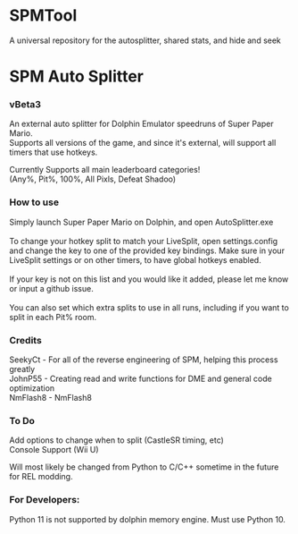 # SPMTool
A universal repository for the autosplitter, shared stats, and hide and seek

# SPM Auto Splitter
### vBeta3
An external auto splitter for Dolphin Emulator speedruns of Super Paper Mario. <br />
Supports all versions of the game, and since it's external, will support all timers that use hotkeys.

Currently Supports all main leaderboard categories! <br />
(Any%, Pit%, 100%, All Pixls, Defeat Shadoo)

### How to use
Simply launch Super Paper Mario on Dolphin, and open AutoSplitter.exe <br />
<br />
To change your hotkey split to match your LiveSplit, open settings.config and change the key to one of the provided key bindings. Make sure in your LiveSplit settings or on other timers, to have global hotkeys enabled. <br />
<br />
If your key is not on this list and you would like it added, please let me know or input a github issue. <br />
<br />
You can also set which extra splits to use in all runs, including if you want to split in each Pit% room.

### Credits
SeekyCt - For all of the reverse engineering of SPM, helping this process greatly <br />
JohnP55 - Creating read and write functions for DME and general code optimization <br />
NmFlash8 - NmFlash8

### To Do
Add options to change when to split (CastleSR timing, etc) <br />
Console Support (Wii U) <br />

Will most likely be changed from Python to C/C++ sometime in the future for REL modding.

### For Developers: 
Python 11 is not supported by dolphin memory engine. Must use Python 10.
